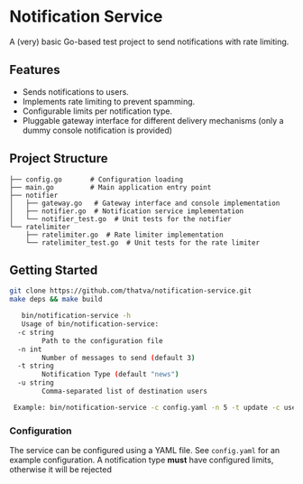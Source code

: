 # Notification Service

A (very) basic Go-based test project to send notifications with rate limiting.

## Features

* Sends notifications to users.
* Implements rate limiting to prevent spamming.
* Configurable limits per notification type.
* Pluggable gateway interface for different delivery mechanisms (only a dummy console notification is provided)

## Project Structure

```
├── config.go       # Configuration loading
├── main.go         # Main application entry point
├── notifier
│   ├── gateway.go   # Gateway interface and console implementation
│   ├── notifier.go  # Notification service implementation
│   └── notifier_test.go  # Unit tests for the notifier
└── ratelimiter
    ├── ratelimiter.go  # Rate limiter implementation
    └── ratelimiter_test.go  # Unit tests for the rate limiter
```

## Getting Started

   ```bash
   git clone https://github.com/thatva/notification-service.git
   make deps && make build
   ```

```bash
   bin/notification-service -h
   Usage of bin/notification-service:
  -c string
        Path to the configuration file
  -n int
        Number of messages to send (default 3)
  -t string
        Notification Type (default "news")
  -u string
        Comma-separated list of destination users

 Example: bin/notification-service -c config.yaml -n 5 -t update -c userA,userB

```

### Configuration

The service can be configured using a YAML file. See `config.yaml` for an example configuration.
A notification type **must** have configured limits, otherwise it will be rejected
